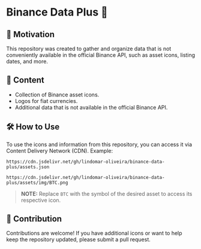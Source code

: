 # Binance Data Plus 🚀

## 📌 Motivation
This repository was created to gather and organize data that is not conveniently available in the official Binance API, such as asset icons, listing dates, and more.

## 📂 Content
- Collection of Binance asset icons.
- Logos for fiat currencies.
- Additional data that is not available in the official Binance API.

## 🛠 How to Use
To use the icons and information from this repository, you can access it via Content Delivery Network (CDN). Example:

```
https://cdn.jsdelivr.net/gh/lindomar-oliveira/binance-data-plus/assets.json
```

```
https://cdn.jsdelivr.net/gh/lindomar-oliveira/binance-data-plus/assets/img/BTC.png
```

> **NOTE:** Replace `BTC` with the symbol of the desired asset to access its respective icon.

## 🤝 Contribution
Contributions are welcome! If you have additional icons or want to help keep the repository updated, please submit a pull request.
